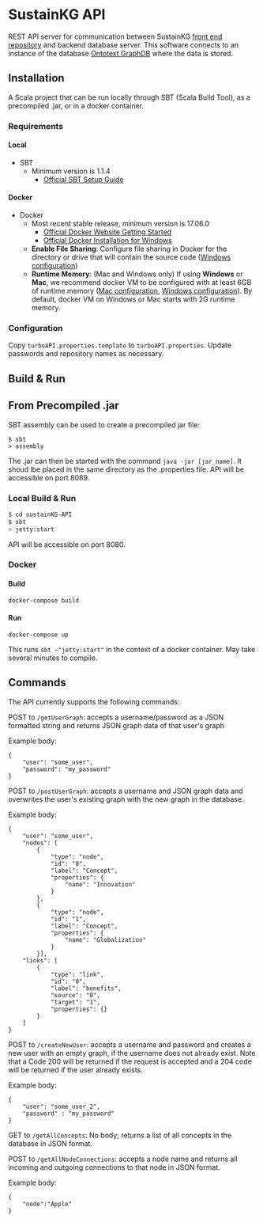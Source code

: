 # SustainKG API #

REST API server for communication between SustainKG [front end repository](https://github.com/greenguy33/sustainKG) and backend database server. This software connects to an instance of the database [Ontotext GraphDB](https://www.ontotext.com/products/graphdb/) where the data is stored.

## Installation ##
A Scala project that can be run locally through SBT (Scala Build Tool), as a precompiled .jar, or in a docker container.

### Requirements ###
#### Local
- SBT 
	- Minimum version is 1.1.4
		- [Official SBT Setup Guide](https://www.scala-sbt.org/release/docs/Setup.html)

#### Docker
- Docker
    - Most recent stable release, minimum version is 17.06.0
      - [Official Docker Website Getting Started](https://docs.docker.com/engine/getstarted/step_one/)
      - [Official Docker Installation for Windows](https://docs.docker.com/docker-for-windows/install/)
    - **Enable File Sharing**:  Configure file sharing in Docker for the directory or drive that will contain the source code ([Windows configuration](https://docs.docker.com/docker-for-windows/#file-sharing))
    - **Runtime Memory**: (Mac and Windows only) If using **Windows** or **Mac**, we recommend docker VM to be configured with at least 6GB of runtime memory ([Mac configuration](https://docs.docker.com/docker-for-mac/#advanced), [Windows configuration](https://docs.docker.com/docker-for-windows/#advanced)).  By default, docker VM on Windows or Mac starts with 2G runtime memory.

### Configuration ###
Copy `turboAPI.properties.template` to `turboAPI.properties`.  Update passwords and repository names as necessary.


## Build & Run ##

## From Precompiled .jar ##
SBT assembly can be used to create a precompiled jar file:
```
$ sbt
> assembly
```
The .jar can then be started with the command `java -jar [jar_name]`. It shoud lbe placed in the same directory as the .properties file. API will be accessible on port 8089.

### Local Build & Run ###
```sh
$ cd sustainKG-API
$ sbt
> jetty:start
```
API will be accessible on port 8080.

### Docker ###
#### Build
```
docker-compose build
```
#### Run
```
docker-compose up
```

This runs `sbt ~"jetty:start"` in the context of a docker container.  May take several minutes to compile.

## Commands

The API currently supports the following commands:

POST to `/getUserGraph`: accepts a username/password as a JSON formatted string and returns JSON graph data of that user's graph

Example body: 

```
{
    "user": "some_user",
    "password": "my_password"
}
```

POST to `/postUserGraph`: accepts a username and JSON graph data and overwrites the user's existing graph with the new graph in the database.

Example body:

```
{
    "user": "some_user",
    "nodes": [
        {
            "type": "node",
            "id": "0",
            "label": "Concept",
            "properties": {
                "name": "Innovation"
            }
        },
        {
            "type": "node",
            "id": "1",
            "label": "Concept",
            "properties": {
                "name": "Globalization"
            }
        }],
    "links": [
        {
            "type": "link",
            "id": "0",
            "label": "benefits",
            "source": "0",
            "target": "1",
            "properties": {}
        }
    ]
}
```

POST to `/createNewUser`: accepts a username and password and creates a new user with an empty graph, if the username does not already exist. Note that a Code 200 will be returned if the request is accepted and a 204 code will be returned if the user already exists.

Example body:
```
{
    "user": "some_user_2",
    "password" : "my_password"
}
```

GET to `/getAllConcepts`: No body; returns a list of all concepts in the database in JSON format.

POST to `/getAllNodeConnections`: accepts a node name and returns all incoming and outgoing connections to that node in JSON format.

Example body:
```
{
    "node":"Apple"
}
```
